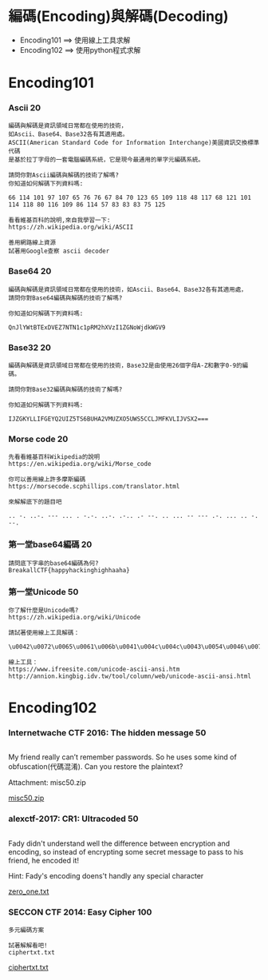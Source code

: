 # 編碼(Encoding)與解碼(Decoding)
- Encoding101 ==> 使用線上工具求解
- Encoding102 ==> 使用python程式求解 

# Encoding101
### Ascii  20
```
編碼與解碼是資訊領域日常都在使用的技術，
如Ascii、Base64、Base32各有其適用處。
ASCII(American Standard Code for Information Interchange)美國資訊交換標準代碼
是基於拉丁字母的一套電腦編碼系統，它是現今最通用的單字元編碼系統。

請問你對Ascii編碼與解碼的技術了解嗎?
你知道如何解碼下列資料嗎:

66 114 101 97 107 65 76 76 67 84 70 123 65 109 118 48 117 68 121 101 114 118 80 116 109 86 114 57 83 83 83 75 125

看看維基百科的說明,來自我學習一下:
https://zh.wikipedia.org/wiki/ASCII

善用網路線上資源
試著用Google查察 ascii decoder
```
### Base64  20
```
編碼與解碼是資訊領域日常都在使用的技術，如Ascii、Base64、Base32各有其適用處，
請問你對Base64編碼與解碼的技術了解嗎?

你知道如何解碼下列資料嗎:

QnJlYWtBTExDVEZ7NTN1c1pRM2hXVzI1ZGNoWjdkWGV9
```

### Base32  20
```
編碼與解碼是資訊領域日常都在使用的技術，Base32是由使用26個字母A-Z和數字0-9的編碼。

請問你對Base32編碼與解碼的技術了解嗎?

你知道如何解碼下列資料嗎:

IJZGKYLLIFGEYQ2UIZ5TS6BUHA2VMUZXO5UWS5CCLJMFKVLIJVSX2===
```
### Morse code  20
```
先看看維基百科Wikipedia的說明
https://en.wikipedia.org/wiki/Morse_code

你可以善用線上許多摩斯編碼
https://morsecode.scphillips.com/translator.html

來解解底下的題目吧

.. -. ..-. --- ... . -.-. ..-. .-.. .- --. .. ... -- --- .-. ... .. -. --.
```
### 第一堂base64編碼  20
```
請問底下字串的base64編碼為何?
BreakallCTF{happyhackinghighhaaha}
```
### 第一堂Unicode  50
```
你了解什麼是Unicode嗎?
https://zh.wikipedia.org/wiki/Unicode

請試著使用線上工具解碼：

\u0042\u0072\u0065\u0061\u006b\u0041\u004c\u004c\u0043\u0054\u0046\u007b\u006d\u0079\u005f\u0066\u0069\u0072\u0073\u0074\u005f\u0055\u006e\u0069\u0043\u0030\u0064\u0065\u005f\u0033\u004f\u005f\u0045\u0061\u0073\u0079\u007d

線上工具：
https://www.ifreesite.com/unicode-ascii-ansi.htm
http://annion.kingbig.idv.tw/tool/column/web/unicode-ascii-ansi.html
```

# Encoding102
### Internetwache CTF 2016: The hidden message  50
```

```

My friend really can’t remember passwords. 
So he uses some kind of obfuscation(代碼混淆).
Can you restore the plaintext?

Attachment: misc50.zip

[misc50.zip](misc50.zip)
### alexctf-2017: CR1: Ultracoded  50
```

```

Fady didn't understand well the difference between encryption and encoding, 
so instead of encrypting some secret message to pass to his friend, he encoded it!

Hint: Fady's encoding doens't handly any special character

[zero_one.txt](zero_one.txt)
### SECCON CTF 2014: Easy Cipher  100
```
多元編碼方案

試著解解看吧!
ciphertxt.txt
```
[ciphertxt.txt](ciphertxt.txt)
